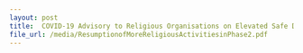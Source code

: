 ```yaml
---
layout: post
title:  COVID-19 Advisory to Religious Organisations on Elevated Safe Distancing Measures as of 04 Apr 2020
file_url: /media/ResumptionofMoreReligiousActivitiesinPhase2.pdf
---
```

